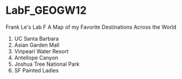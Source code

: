 # LabF_GEOGW12
Frank Le's Lab F
A Map of my Favorite Destinations Across the World
1) UC Santa Barbara
2) Asian Garden Mall
3) Vinpearl Water Resort
4) Antellope Canyon
5) Joshua Tree National Park
6) SF Painted Ladies
